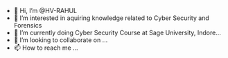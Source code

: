 - 👋 Hi, I’m @HV-RAHUL
- 👀 I’m interested in aquiring knowledge related to Cyber Security and Forensics
- 🌱 I’m currently doing Cyber Security Course at Sage University, Indore...
- 💞️ I’m looking to collaborate on ...
- 📫 How to reach me ...

<!---
HV-RAHUL/HV-RAHUL is a ✨ special ✨ repository because its `README.md` (this file) appears on your GitHub profile.
You can click the Preview link to take a look at your changes.
--->
